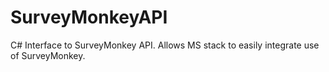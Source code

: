 # SurveyMonkeyAPI
C# Interface to SurveyMonkey API.  Allows MS stack to easily integrate use of SurveyMonkey.
